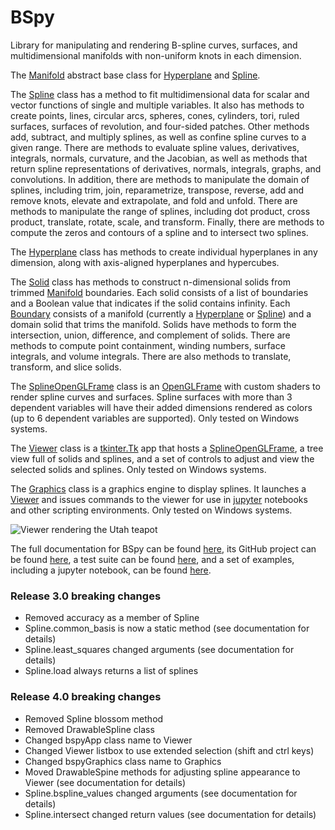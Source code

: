 # BSpy
Library for manipulating and rendering B-spline curves, surfaces, and multidimensional manifolds with non-uniform knots in each dimension.

The [Manifold](https://ericbrec.github.io/BSpy/bspy/manifold.html) abstract base class for [Hyperplane](https://ericbrec.github.io/BSpy/bspy/hyperplane.html) and [Spline](https://ericbrec.github.io/BSpy/bspy/spline.html).

The [Spline](https://ericbrec.github.io/BSpy/bspy/spline.html) class has a method to fit multidimensional data for 
scalar and vector functions of single and multiple variables. It also has methods to create points, lines, circular arcs, spheres, cones, cylinders, tori, ruled surfaces, surfaces of revolution, and four-sided patches. 
Other methods add, subtract, and multiply splines, as well as confine spline curves to a given range. 
There are methods to evaluate spline values, derivatives, integrals, normals, curvature, and the Jacobian, as well as methods that return spline representations of derivatives, normals, integrals, graphs, and convolutions. In addition, there are methods to manipulate the domain of splines, including trim, join, reparametrize, transpose, reverse, add and remove knots, elevate and extrapolate, and fold and unfold. There are methods to manipulate the range of splines, including dot product, cross product, translate, rotate, scale, and transform. Finally, there are methods to compute the zeros and contours of a spline and to intersect two splines.

The [Hyperplane](https://ericbrec.github.io/BSpy/bspy/hyperplane.html) class has methods to create individual hyperplanes in any dimension, along with axis-aligned hyperplanes and hypercubes.

The [Solid](https://ericbrec.github.io/BSpy/bspy/solid.html) class has methods to construct n-dimensional solids from trimmed [Manifold](https://ericbrec.github.io/BSpy/bspy/manifold.html) boundaries. Each solid consists of a list of boundaries and a Boolean value that indicates if the solid contains infinity. Each [Boundary](https://ericbrec.github.io/BSpy/bspy/solid.html) consists of a manifold (currently a [Hyperplane](https://ericbrec.github.io/BSpy/bspy/hyperplane.html) or [Spline](https://ericbrec.github.io/BSpy/bspy/spline.html)) and a domain solid that trims the manifold. Solids have methods to form the intersection, union, difference, and complement of solids. There are methods to compute point containment, winding numbers, surface integrals, and volume integrals. There are also methods to translate, transform, and slice solids.

The [SplineOpenGLFrame](https://ericbrec.github.io/BSpy/bspy/splineOpenGLFrame.html) class is an 
[OpenGLFrame](https://pypi.org/project/pyopengltk/) with custom shaders to render spline curves and surfaces. Spline surfaces with more 
than 3 dependent variables will have their added dimensions rendered as colors (up to 6 dependent variables are supported). Only tested on Windows systems.

The [Viewer](https://ericbrec.github.io/BSpy/bspy/viewer.html) class is a 
[tkinter.Tk](https://docs.python.org/3/library/tkinter.html) app that hosts a 
[SplineOpenGLFrame](https://ericbrec.github.io/BSpy/bspy/splineOpenGLFrame.html), 
a tree view full of solids and splines, and a set of controls to adjust and view the selected solids and splines. Only tested on Windows systems.

The [Graphics](https://ericbrec.github.io/BSpy/bspy/viewer.html#Graphics) class is a graphics engine to display splines.
It launches a [Viewer](https://ericbrec.github.io/BSpy/bspy/viewer.html) and issues commands to the viewer for use 
in [jupyter](https://jupyter.org/) notebooks and other scripting environments. Only tested on Windows systems.

![Viewer rendering the Utah teapot](https://ericbrec.github.io/BSpy/viewer.png "Viewer rendering the Utah teapot")

The full documentation for BSpy can be found [here](https://ericbrec.github.io/BSpy), its GitHub project can be found 
[here](https://github.com/ericbrec/BSpy), a test suite can be found [here](https://github.com/ericbrec/BSpy/tree/main/tests), and
a set of examples, including a jupyter notebook, can be found [here](https://github.com/ericbrec/BSpy/tree/main/examples).

### Release 3.0 breaking changes
* Removed accuracy as a member of Spline
* Spline.common_basis is now a static method (see documentation for details)
* Spline.least_squares changed arguments (see documentation for details)
* Spline.load always returns a list of splines

### Release 4.0 breaking changes
* Removed Spline blossom method
* Removed DrawableSpline class
* Changed bspyApp class name to Viewer
* Changed Viewer listbox to use extended selection (shift and ctrl keys)
* Changed bspyGraphics class name to Graphics
* Moved DrawableSpine methods for adjusting spline appearance to Viewer (see documentation for details)
* Spline.bspline_values changed arguments (see documentation for details)
* Spline.intersect changed return values (see documentation for details)
